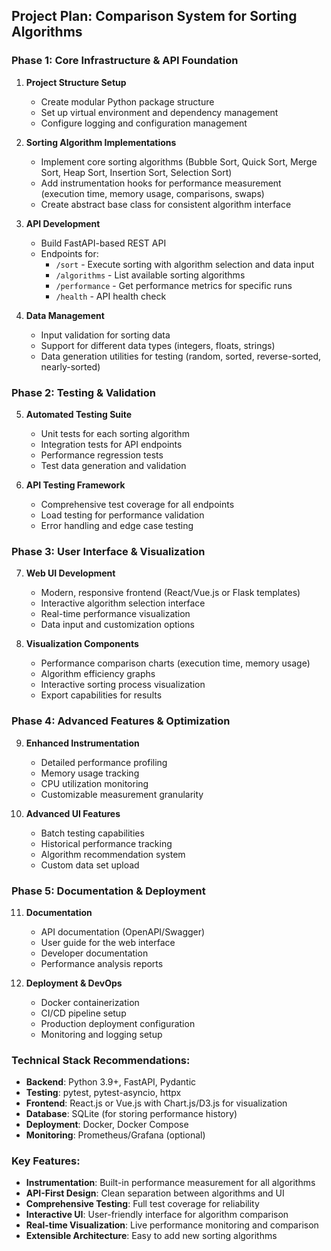 ## Project Plan: Comparison System for Sorting Algorithms

### Phase 1: Core Infrastructure & API Foundation
1. **Project Structure Setup**
   - Create modular Python package structure
   - Set up virtual environment and dependency management
   - Configure logging and configuration management

2. **Sorting Algorithm Implementations**
   - Implement core sorting algorithms (Bubble Sort, Quick Sort, Merge Sort, Heap Sort, Insertion Sort, Selection Sort)
   - Add instrumentation hooks for performance measurement (execution time, memory usage, comparisons, swaps)
   - Create abstract base class for consistent algorithm interface

3. **API Development**
   - Build FastAPI-based REST API
   - Endpoints for:
     - `/sort` - Execute sorting with algorithm selection and data input
     - `/algorithms` - List available sorting algorithms
     - `/performance` - Get performance metrics for specific runs
     - `/health` - API health check

4. **Data Management**
   - Input validation for sorting data
   - Support for different data types (integers, floats, strings)
   - Data generation utilities for testing (random, sorted, reverse-sorted, nearly-sorted)

### Phase 2: Testing & Validation
5. **Automated Testing Suite**
   - Unit tests for each sorting algorithm
   - Integration tests for API endpoints
   - Performance regression tests
   - Test data generation and validation

6. **API Testing Framework**
   - Comprehensive test coverage for all endpoints
   - Load testing for performance validation
   - Error handling and edge case testing

### Phase 3: User Interface & Visualization
7. **Web UI Development**
   - Modern, responsive frontend (React/Vue.js or Flask templates)
   - Interactive algorithm selection interface
   - Real-time performance visualization
   - Data input and customization options

8. **Visualization Components**
   - Performance comparison charts (execution time, memory usage)
   - Algorithm efficiency graphs
   - Interactive sorting process visualization
   - Export capabilities for results

### Phase 4: Advanced Features & Optimization
9. **Enhanced Instrumentation**
   - Detailed performance profiling
   - Memory usage tracking
   - CPU utilization monitoring
   - Customizable measurement granularity

10. **Advanced UI Features**
    - Batch testing capabilities
    - Historical performance tracking
    - Algorithm recommendation system
    - Custom data set upload

### Phase 5: Documentation & Deployment
11. **Documentation**
    - API documentation (OpenAPI/Swagger)
    - User guide for the web interface
    - Developer documentation
    - Performance analysis reports

12. **Deployment & DevOps**
    - Docker containerization
    - CI/CD pipeline setup
    - Production deployment configuration
    - Monitoring and logging setup

### Technical Stack Recommendations:
- **Backend**: Python 3.9+, FastAPI, Pydantic
- **Testing**: pytest, pytest-asyncio, httpx
- **Frontend**: React.js or Vue.js with Chart.js/D3.js for visualization
- **Database**: SQLite (for storing performance history)
- **Deployment**: Docker, Docker Compose
- **Monitoring**: Prometheus/Grafana (optional)

### Key Features:
- **Instrumentation**: Built-in performance measurement for all algorithms
- **API-First Design**: Clean separation between algorithms and UI
- **Comprehensive Testing**: Full test coverage for reliability
- **Interactive UI**: User-friendly interface for algorithm comparison
- **Real-time Visualization**: Live performance monitoring and comparison
- **Extensible Architecture**: Easy to add new sorting algorithms
